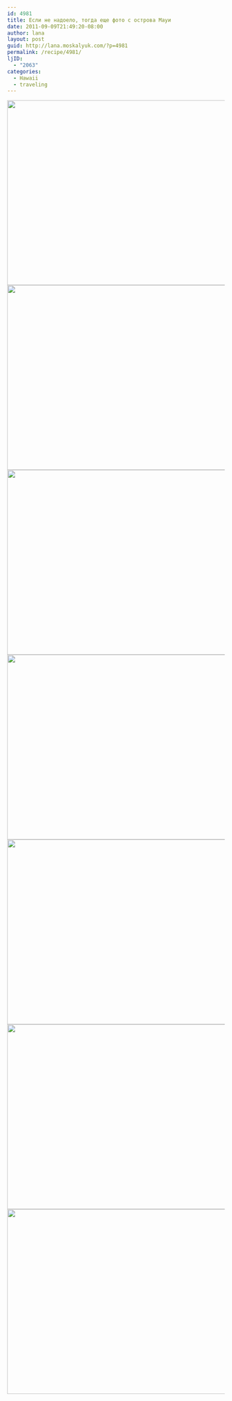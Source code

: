 ```yaml
---
id: 4981
title: Если не надоело, тогда еще фото с острова Мауи
date: 2011-09-09T21:49:20-08:00
author: lana
layout: post
guid: http://lana.moskalyuk.com/?p=4981
permalink: /recipe/4981/
ljID:
  - "2063"
categories:
  - Hawaii
  - traveling
---
```

<img loading="lazy" class="alignnone" title="Maui" src="http://farm7.static.flickr.com/6080/6129515056_6c3ba5c561_z.jpg" alt="" width="640" height="427" />

<img loading="lazy" class="alignnone" title="Maui" src="http://farm7.static.flickr.com/6062/6128969779_3330c87d32_z.jpg" alt="" width="640" height="427" /> 

<img loading="lazy" class="alignnone" title="maui" src="http://farm7.static.flickr.com/6061/6129587100_2b6c9a1d6c_z.jpg" alt="" width="640" height="427" /> 

<img loading="lazy" class="alignnone" title="maui" src="http://farm7.static.flickr.com/6081/6129062441_ed0dae3640_z.jpg" alt="" width="640" height="427" /> 

<!--more-->

<img loading="lazy" class="alignnone" title="maui" src="http://farm7.static.flickr.com/6210/6129619522_6c6c4d5813_z.jpg" alt="" width="640" height="427" /> 

<img loading="lazy" class="alignnone" title="maui" src="http://farm7.static.flickr.com/6210/6129087543_b505fedea8_z.jpg" alt="" width="640" height="427" /> 

<img loading="lazy" class="alignnone" title="maui" src="http://farm7.static.flickr.com/6206/6130984420_bea5a02e7a_z.jpg" alt="" width="640" height="427" /> 

&nbsp;